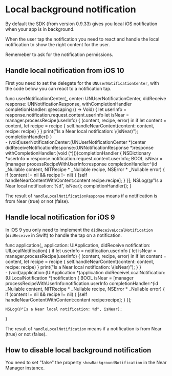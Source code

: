 # Local background notification

By default the SDK (from version 0.9.33) gives you local iOS notification when your app is in background.

When the user tap the notification you need to react and handle the local notification to show the right content for the user.

Rememeber to ask for the notification permissions.

## Handle local notification from iOS 10

First you need to set the delegate for the `UNUserNotificationCenter`, with the code below you can react to a notification tap.

<div class="code-swift">
func userNotificationCenter(_ center: UNUserNotificationCenter, didReceive response: UNNotificationResponse, withCompletionHandler completionHandler: @escaping () -> Void) {
    let userInfo = response.notification.request.content.userInfo
    let isNear = manager.processRecipe(userInfo) { (content, recipe, error) in
        if let content = content, let recipe = recipe {
            self.handleNearContent(content: content, recipe: recipe)
        }
    }
    print("Is a Near local notification: \(isNear)");
    completionHandler()
}
</div>
<div class="code-objc">
- (void)userNotificationCenter:(UNUserNotificationCenter *)center didReceiveNotificationResponse:(UNNotificationResponse *)response withCompletionHandler:(void (^)())completionHandler {
    NSDictionary *userInfo = response.notification.request.content.userInfo;
    BOOL isNear = [manager processRecipeWithUserInfo:response completionHandler:^(id  _Nullable content, NITRecipe * _Nullable recipe, NSError * _Nullable error) {
        if (content != nil && recipe != nil) {
            [self handleNearContentWithContent:content recipe:recipe];
        }
    }];
    NSLog(@"Is a Near local notification: %d", isNear);
    completionHandler();
}
</div>

The result of `handleLocalNotificationResponse` means if a notification is from Near (true) or not (false).

## Handle local notification for iOS 9

In iOS 9 you only need to implement the `didReceiveLocalNotification` (`didReceive` in Swift) to handle the tap on a notification.

<div class="code-swift">
func application(_ application: UIApplication, didReceive notification: UILocalNotification) {
    if let userInfo = notification.userInfo {
        let isNear = manager.processRecipe(userInfo) { (content, recipe, error) in
        if let content = content, let recipe = recipe {
            self.handleNearContent(content: content, recipe: recipe)
        }
        print("Is a Near local notification: \(isNear)");
    }
}
</div>
<div class="code-objc">
- (void)application:(UIApplication *)application didReceiveLocalNotification:(UILocalNotification *)notification {
    BOOL isNear = [manager processRecipeWithUserInfo:notification.userInfo completionHandler:^(id  _Nullable content, NITRecipe * _Nullable recipe, NSError * _Nullable error) {
        if (content != nil && recipe != nil) {
            [self handleNearContentWithContent:content recipe:recipe];
        }
    }];

    NSLog(@"Is a Near local notification: %d", isNear);
}
</div>

The result of `handleLocalNotification` means if a notification is from Near (true) or not (false).

## How to disable local background notification

You need to set "false" the property `showBackgroundNotification` in the Near Manager instance.

